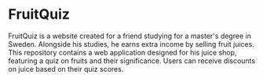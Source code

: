 # FruitQuiz

FruitQuiz is a website created for a friend studying for a master's degree in Sweden. Alongside his studies, he earns extra income by selling fruit juices. This repository contains a web application designed for his juice shop, featuring a quiz on fruits and their significance. Users can receive discounts on juice based on their quiz scores.
